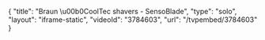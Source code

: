 {
    "title": "Braun \u00b0CoolTec shavers - SensoBlade",
    "type": "solo",
    "layout": "iframe-static",
    "videoId": "3784603",
    "url": "\/tvpembed\/3784603"
}